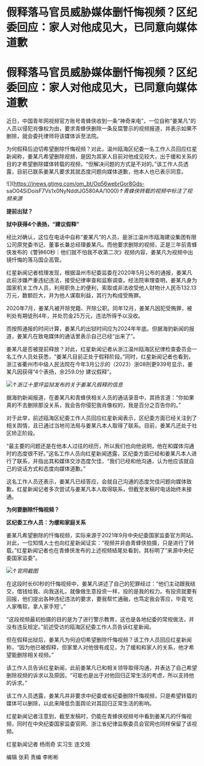 # 假释落马官员威胁媒体删忏悔视频？区纪委回应：家人对他成见大，已同意向媒体道歉

# 假释落马官员威胁媒体删忏悔视频？区纪委回应：家人对他成见大，已同意向媒体道歉

近日，中国青年网视频官方账号青蜂侠收到一条“神奇来电”，一位自称“姜某凡”的人员以侵犯肖像权为由，要求青蜂侠删除一条反腐警示的视频报道，并表示如果不删除，就会委托律师将该媒体诉至法院。

为何假释后迫切希望删除忏悔视频？对此，温州瓯海区纪委一名工作人员回应红星新闻称，姜某凡希望删除视频，是因为其家人目前对他成见较大，出于缓和关系的目的才希望删除媒体转载的视频，“但解决问题的方式是不对的。”该工作人员透露，目前已联系姜某凡要求其就态度问题向媒体道歉，他本人也已表示同意。

![](https://inews.gtimg.com/om_bt/Oq56webrGor8Gds-
saO04SiDoisF7Vs1x0NyNddtJG580AA/1000)_↑青蜂侠转载的视频中标注了视频来源_

**提前出狱？**

**狱中获得4个表扬，“建议假释”**

经比对确认，这位在电话中自称“姜某凡”的人员，是浙江温州市瓯海建设集团有限公司原党委书记、董事长兼总经理姜某凡。而他要求删除的视频，正是三年前青蜂侠发布的《警钟60秒｜他们就不怕我不收第二次》视频内容，姜某凡为视频中出镜忏悔的落马国企高管。

红星新闻记者梳理发现，根据温州市纪委监委在2020年5月公布的通报，姜某凡此前涉嫌严重违纪违法，接受纪律审查和监察调查。经法院审理查明，姜某凡身为国家机关工作人员，利用职务上的便利，索取或非法收受他人财物计人民币132.13万元，数额巨大，并为他人谋取利益，其行为构成受贿罪。

2020年7月，姜某凡被开除党籍、开除公职。同年12月，姜某凡因犯受贿罪，被判处有期徒刑4年，并处罚金25万元，违法所得予以没收。

而按照通报的时间计算，姜某凡的出狱时间应为2024年年底。但据海豹新闻的报道，姜某凡在致电媒体的通话里表示自己已经“出来了”。

姜某凡是否被提前释放？对此，红星新闻记者从浙江温州瓯海区纪律检查委员会一名工作人员处获悉，“姜某凡目前正处于假释阶段。”同时，红星新闻记者也看到，浙江省衢州市中级人民法院在今年3月公示的（2023）浙08刑更939号显示，姜某凡因获得“4个表扬，余259.0分
建议假释”。

![](https://inews.gtimg.com/om_bt/Otym6qCFOyUvXkjLOr9TXmaf0gJkOFoOc22TR_cZBxpg8AA/1000)_↑浙江十里坪监狱发布的关于姜某凡假释的信息_

据海豹新闻报道，在姜某凡和青蜂侠相关人员的通话录音中，其扬言道：“你如果真的不去删除那没关系，我会告你侵犯我肖像权的，我是百分之百告你的。”

对于此举，前述瓯海区纪委工作人员回应红星新闻表示，区纪委方面已经关注到了相关舆情，且已通过当地司法局与姜某凡本人取得了联系。目前，姜某凡还处于社区矫正阶段。

“最主要的问题还是在他本人过往的经历，所以我们也向他说明，他在和媒体沟通时的态度很不好。”这名工作人员向红星新闻透露，区纪委方面已经和姜某凡本人进行了联系，并指出其和媒体交涉态度欠佳，“我们已经和他沟通，认为他应该就自己的说话方式和态度向媒体道歉。”

这名工作人员还表示，姜某凡已经答应，会就自己沟通的态度欠佳问题向媒体致歉。红星新闻记者多次尝试与姜某凡本人取得联系，但截至发稿时电话始终未接通。

**为何要删除忏悔视频？**

**区纪委工作人员：为缓和家庭关系**

姜某凡希望删除的忏悔视频，实际来源于2021年9月中央纪委国家监委官方网站。对此，一位知情人士也向红星新闻证实：“视频并非由青蜂侠拍摄，只是进行了转载。”红星新闻记者也在青蜂侠发布的上述视频结尾处看到，其标明了“来源中央纪委国家监委”。

![](https://inews.gtimg.com/om_bt/ONUqWMDkaWet957voS_mG5UtOtQd8-skEyLCOWdmh1SQcAA/1000)_↑官网截图_

在这段时长60秒的忏悔视频中，姜某凡讲述了自己的犯罪经过：“他们主动跟我结交，借钱给我、向我送礼，就像做生意投资一样，投的是我的权力。有投资就要有回报，他们提出各种违纪违法的要求，要我帮忙通融，也笃定我会答应，毕竟‘吃人家嘴软，拿人家手短’。”

“这段视频最初拍摄的目的是为了进行警示教育，这也是各地纪委的常规做法，并没有违反规定。”前述受访的瓯海区纪委工作人员告诉红星新闻。

但在假释出狱后，姜某凡为何迫切希望删除忏悔视频？该工作人员回应红星新闻称，“因为他已被假释，但家里人对他很有成见，为了缓和和家人的关系，他才希望能删除相关视频。”

该工作人员告诉红星新闻，此前姜某凡已和相关领导取得沟通，并表达了自己希望删除视频的诉求以及原因，“可能也是出于对他回归正常生活的考虑，所以支持他的诉求。”

该工作人员透露，姜某凡并非要求中纪委或省纪委删除忏悔视频，只是希望转载的媒体可以删除，以此来降低负面舆论对其回归正常生活的影响。

红星新闻记者注意到，截至发稿时，仍能在青蜂侠视频号中看到姜某凡的忏悔视频，同时在中央纪委国家监委官网、浙江省纪律监察委员会官网也同样保留了该视频。

红星新闻记者 杨雨奇 实习生 连文娅

编辑 张莉 责编 李彬彬

